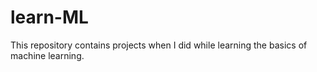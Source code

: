 # learn-ML
This repository contains projects when I did while learning the basics of machine learning.
